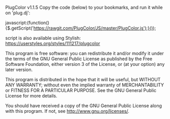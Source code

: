 PlugColor v1.1.5
Copy the code (below) to your bookmarks, and run it while on 'plug.dj':

javascript:(function(){$.getScript('https://rawgit.com/PlugColor/JS/master/PlugColor.js');}());

script is also available using Stylish: https://userstyles.org/styles/111217/plugcolor

This program is free software: you can redistribute it and/or modify
it under the terms of the GNU General Public License as published by
the Free Software Foundation, either version 3 of the License, or
(at your option) any later version.

This program is distributed in the hope that it will be useful,
but WITHOUT ANY WARRANTY; without even the implied warranty of
MERCHANTABILITY or FITNESS FOR A PARTICULAR PURPOSE. See the
GNU General Public License for more details.

You should have received a copy of the GNU General Public License
along with this program. If not, see http://www.gnu.org/licenses/.
